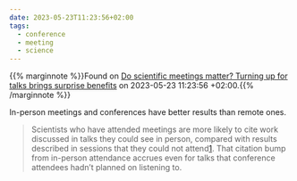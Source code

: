 ```yaml
---
date: 2023-05-23T11:23:56+02:00
tags:
  - conference
  - meeting
  - science
---
```

{{% marginnote %}}Found on [Do scientific meetings matter? Turning up for talks brings surprise benefits](https://web.archive.org/web/20230523112356/https://www.nature.com/articles/d41586-023-01604-x) on 2023-05-23 11:23:56 +02:00.{{% /marginnote %}}

In-person meetings and conferences have better results than remote ones.

> Scientists who have attended meetings are more likely to cite work discussed in talks they could see in person, compared with results described in sessions that they could not attend[1](https://www.nature.com/articles/d41586-023-01604-x#ref-CR1). That citation bump from in-person attendance accrues even for talks that conference attendees hadn’t planned on listening to.